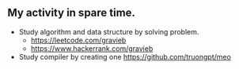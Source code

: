 ## My activity in spare time.
- Study algorithm and data structure by solving problem.
  - https://leetcode.com/gravieb
  - https://www.hackerrank.com/gravieb
- Study compiler by creating one https://github.com/truongpt/meo
